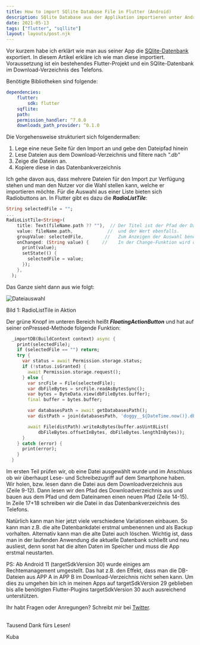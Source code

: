 ```yaml
---
title: How to import SQlite Database File in Flutter (Android)
description: SQlite Database aus der Applikation importieren unter Android
date: 2021-05-13
tags: ["flutter", "sqllite"]
layout: layouts/post.njk
---
```


Vor kurzem habe ich erklärt wie man aus seiner App die [SQlite-Datenbank](https://www.sqlite.org/index.html) exportiert. In diesem Artikel erkläre ich wie man diese importiert. Voraussetzung ist ein bestehendes Flutter-Projekt und ein SQlite-Datenbank im Download-Verzeichnis des Telefons. <!-- endOfPreview -->

Benötigte Bibliotheken sind folgende:

```yaml
dependencies:
    flutter:
        sdk: flutter
    sqflite:
    path:
    permission_handler: ^7.0.0
    downloads_path_provider: ^0.1.0
```

Die Vorgehensweise strukturiert sich folgendermaßen:

1. Lege eine neue Seite für den Import an und gebe den Dateipfad hinein
2. Lese Dateien aus dem Download-Verzeichnis und filtere nach _".db"_
3. Zeige die Dateien an.
4. Kopiere diese in das Datenbankverzeichnis

Ich gehe davon aus, dass mehrere Dateien für den Import zur Verfügung stehen und man den Nutzer vor die Wahl stellen kann, welche er importieren möchte. Für die Auswahl aus einer Liste bieten sich Radiobuttons an. In Flutter gibt es dazu die **_RadioListTile_**:

```dart
String selectedFile = "";
...
RadioListTile<String>(
    title: Text(fileName.path ?? ""),  // Der Titel ist der Pfad der Datei
    value: fileName.path,             //  und der Wert ebenfalls.
    groupValue: selectedFile,        //   Zum Anzeigen der Auswahl benötigt man eine Merkvariable, die den ausgewählten Wert repräsentiert.
    onChanged: (String value) {     //    In der Change-Funktion wird diese Merkervariabel ge- und überschrieben.
      print(value);
      setState(() {
        selectedFile = value;
      });
    },
  );
```

Das Ganze sieht dann aus wie folgt:

![Dateiauswahl](/img/0521/import_ui.png "Dateiauswahl")<div class="has-text-right image-subline">Bild 1: RadioListTile in Aktion</div>

Der grüne Knopf im unteren Bereich heißt **_FloatingActionButton_** und hat auf seiner onPressed-Methode folgende Funktion:

```dart
  _importDB(BuildContext context) async {
    print(selectedFile);
    if (selectedFile == "") return;
    try {
      var status = await Permission.storage.status;
      if (!status.isGranted) {
        await Permission.storage.request();
      } else {
        var srcFile = File(selectedFile);
        var dbFileBytes = srcFile.readAsBytesSync();
        var bytes = ByteData.view(dbFileBytes.buffer);
        final buffer = bytes.buffer;

        var databasesPath = await getDatabasesPath();
        var distPath = join(databasesPath, 'doggy__${DateTime.now()}.db');

        await File(distPath).writeAsBytes(buffer.asUint8List(
            dbFileBytes.offsetInBytes, dbFileBytes.lengthInBytes));
      }
    } catch (error) {
      print(error);
    }
  }
```

Im ersten Teil prüfen wir, ob eine Datei ausgewählt wurde und im Anschluss ob wir überhaupt Lese- und Schreibezugriff auf dem Smartphone haben. Wir holen, bzw. lesen dann die Datei aus dem Downloadverzeichnis aus (Zeile 9-12). Dann lesen wir den Pfad des Downloadverzeichnis aus und bauen aus dem Pfad und dem Dateinamen einen neuen Pfad (Zeile 14-15). In Zeile 17+18 schreiben wir die Datei in das Datenbankverzeichnis des Telefons.

Natürlich kann man hier jetzt viele verschiedene Variationen einbauen. So kann man z.B. die alte Datenbankdatei erstmal umbenennen und als Backup vorhalten. Alternativ kann man die alte Datei auch löschen. Wichtig ist, dass man in der laufenden Anwendung die aktuelle Datenbank schließt und neu ausliest, denn sonst hat die alten Daten im Speicher und muss die App erstmal neustarten.

PS: Ab Android 11 (targetSdkVersion 30) wurde einiges am Rechtemanagement umgestellt. Das hat z.B. den Effekt, dass man die DB-Dateien aus APP A in APP B im Download-Verzeichnis nicht sehen kann. Um dies zu umgehen bin ich in meinen Apps auf targetSdkVersion 29 geblieben bis alle benötigten Flutter-Plugins targetSdkVersion 30 auch ausreichend unterstützen.

Ihr habt Fragen oder Anregungen? Schreibt mir bei [Twitter](https://twitter.com/der_kuba).

\
Tausend Dank fürs Lesen!

Kuba

